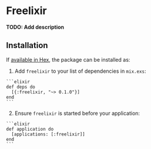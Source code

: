 # Freelixir

**TODO: Add description**

## Installation

If [available in Hex](https://hex.pm/docs/publish), the package can be installed as:

  1. Add `freelixir` to your list of dependencies in `mix.exs`:

    ```elixir
    def deps do
      [{:freelixir, "~> 0.1.0"}]
    end
    ```

  2. Ensure `freelixir` is started before your application:

    ```elixir
    def application do
      [applications: [:freelixir]]
    end
    ```

